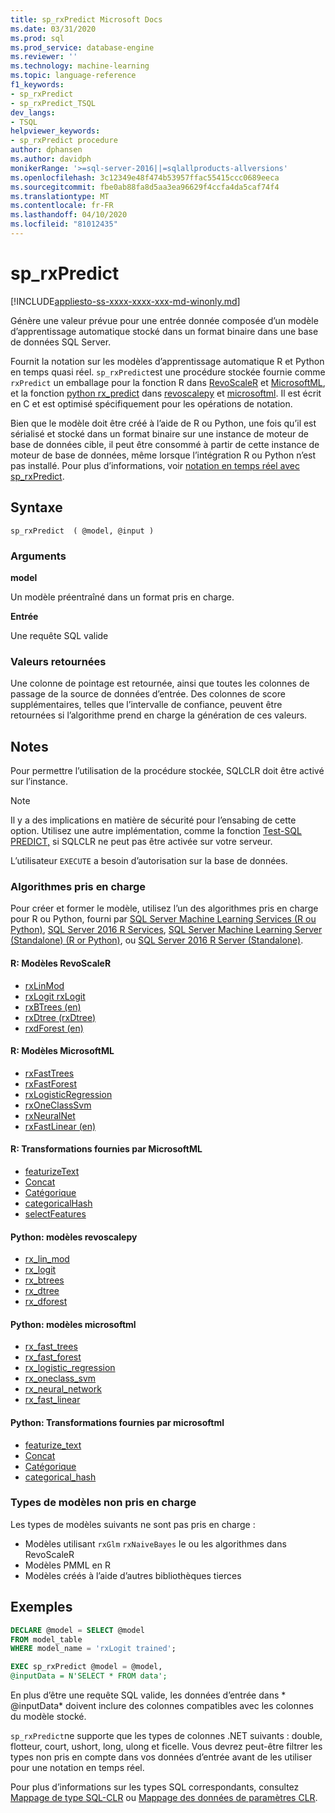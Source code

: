```yaml
---
title: sp_rxPredict Microsoft Docs
ms.date: 03/31/2020
ms.prod: sql
ms.prod_service: database-engine
ms.reviewer: ''
ms.technology: machine-learning
ms.topic: language-reference
f1_keywords:
- sp_rxPredict
- sp_rxPredict_TSQL
dev_langs:
- TSQL
helpviewer_keywords:
- sp_rxPredict procedure
author: dphansen
ms.author: davidph
monikerRange: '>=sql-server-2016||=sqlallproducts-allversions'
ms.openlocfilehash: 3c12349e48f474b53957ffac55415ccc0689eeca
ms.sourcegitcommit: fbe0ab88fa8d5aa3ea96629f4ccfa4da5caf74f4
ms.translationtype: MT
ms.contentlocale: fr-FR
ms.lasthandoff: 04/10/2020
ms.locfileid: "81012435"
---
```

# <a name="sp_rxpredict"></a>sp_rxPredict  
[!INCLUDE[appliesto-ss-xxxx-xxxx-xxx-md-winonly.md](../../includes/appliesto-ss-xxxx-xxxx-xxx-md-winonly.md)]

Génère une valeur prévue pour une entrée donnée composée d’un modèle d’apprentissage automatique stocké dans un format binaire dans une base de données SQL Server.

Fournit la notation sur les modèles d’apprentissage automatique R et Python en temps quasi réel. `sp_rxPredict`est une procédure stockée fournie comme `rxPredict` un emballage pour la fonction R dans [RevoScaleR](https://docs.microsoft.com/r-server/r-reference/revoscaler/revoscaler) et [MicrosoftML](https://docs.microsoft.com/r-server/r-reference/microsoftml/microsoftml-package), et la fonction [python rx_predict](https://docs.microsoft.com/machine-learning-server/python-reference/revoscalepy/rx-predict) dans [revoscalepy](https://docs.microsoft.com/machine-learning-server/python-reference/revoscalepy/revoscalepy-package) et [microsoftml](https://docs.microsoft.com/machine-learning-server/python-reference/microsoftml/microsoftml-package). Il est écrit en C et est optimisé spécifiquement pour les opérations de notation.

Bien que le modèle doit être créé à l’aide de R ou Python, une fois qu’il est sérialisé et stocké dans un format binaire sur une instance de moteur de base de données cible, il peut être consommé à partir de cette instance de moteur de base de données, même lorsque l’intégration R ou Python n’est pas installé. Pour plus d’informations, voir [notation en temps réel avec sp_rxPredict](https://docs.microsoft.com/sql/machine-learning/real-time-scoring).

## <a name="syntax"></a>Syntaxe

```
sp_rxPredict  ( @model, @input )
```

### <a name="arguments"></a>Arguments

**model**

Un modèle préentraîné dans un format pris en charge. 

**Entrée**

Une requête SQL valide

### <a name="return-values"></a>Valeurs retournées

Une colonne de pointage est retournée, ainsi que toutes les colonnes de passage de la source de données d’entrée.
Des colonnes de score supplémentaires, telles que l’intervalle de confiance, peuvent être retournées si l’algorithme prend en charge la génération de ces valeurs.

## <a name="remarks"></a>Notes

Pour permettre l’utilisation de la procédure stockée, SQLCLR doit être activé sur l’instance.

> [!NOTE]
> Il y a des implications en matière de sécurité pour l’ensabing de cette option. Utilisez une autre implémentation, comme la fonction [Test-SQL PREDICT,](https://docs.microsoft.com/sql/t-sql/queries/predict-transact-sql?view=sql-server-2017) si SQLCLR ne peut pas être activée sur votre serveur.

L’utilisateur `EXECUTE` a besoin d’autorisation sur la base de données.

### <a name="supported-algorithms"></a>Algorithmes pris en charge

Pour créer et former le modèle, utilisez l’un des algorithmes pris en charge pour R ou Python, fourni par [SQL Server Machine Learning Services (R ou Python)](https://docs.microsoft.com/sql/machine-learning/what-is-sql-server-machine-learning), [SQL Server 2016 R Services](https://docs.microsoft.com/sql/machine-learning/r/sql-server-r-services), [SQL Server Machine Learning Server (Standalone) (R or Python)](https://docs.microsoft.com/sql/machine-learning/r/r-server-standalone), ou [SQL Server 2016 R Server (Standalone)](https://docs.microsoft.com/sql/machine-learning/r/r-server-standalone?view=sql-server-2016).

#### <a name="r-revoscaler-models"></a>R: Modèles RevoScaleR

  + [rxLinMod](https://docs.microsoft.com/machine-learning-server/r-reference/revoscaler/rxlinmod)
  + [rxLogit rxLogit](https://docs.microsoft.com/machine-learning-server/r-reference/revoscaler/rxlogit)
  + [rxBTrees (en)](https://docs.microsoft.com/machine-learning-server/r-reference/revoscaler/rxbtrees)
  + [rxDtree (rxDtree)](https://docs.microsoft.com/machine-learning-server/r-reference/revoscaler/rxdtree)
  + [rxdForest (en)](https://docs.microsoft.com/machine-learning-server/r-reference/revoscaler/rxdforest)

#### <a name="r-microsoftml-models"></a>R: Modèles MicrosoftML

  + [rxFastTrees](https://docs.microsoft.com/machine-learning-server/r-reference/microsoftml/rxfasttrees)
  + [rxFastForest](https://docs.microsoft.com/machine-learning-server/r-reference/microsoftml/rxfastforest)
  + [rxLogisticRegression](https://docs.microsoft.com/machine-learning-server/r-reference/microsoftml/rxlogisticregression)
  + [rxOneClassSvm](https://docs.microsoft.com/machine-learning-server/r-reference/microsoftml/rxoneclasssvm)
  + [rxNeuralNet](https://docs.microsoft.com/machine-learning-server/r-reference/microsoftml/rxneuralnet)
  + [rxFastLinear (en)](https://docs.microsoft.com/machine-learning-server/r-reference/microsoftml/rxfastlinear)

#### <a name="r-transformations-supplied-by-microsoftml"></a>R: Transformations fournies par MicrosoftML

  + [featurizeText](https://docs.microsoft.com/machine-learning-server/r-reference/microsoftml/rxfasttrees)
  + [Concat](https://docs.microsoft.com/machine-learning-server/r-reference/microsoftml/concat)
  + [Catégorique](https://docs.microsoft.com/machine-learning-server/r-reference/microsoftml/categorical)
  + [categoricalHash](https://docs.microsoft.com/machine-learning-server/r-reference/microsoftml/categoricalHash)
  + [selectFeatures](https://docs.microsoft.com/machine-learning-server/r-reference/microsoftml/selectFeatures)

#### <a name="python-revoscalepy-models"></a>Python: modèles revoscalepy

  + [rx_lin_mod](https://docs.microsoft.com/machine-learning-server/python-reference/revoscalepy/rx-lin-mod)
  + [rx_logit](https://docs.microsoft.com/machine-learning-server/python-reference/revoscalepy/rx-logit)
  + [rx_btrees](https://docs.microsoft.com/machine-learning-server/python-reference/revoscalepy/rx-btrees)
  + [rx_dtree](https://docs.microsoft.com/machine-learning-server/python-reference/revoscalepy/rx-dtree)
  + [rx_dforest](https://docs.microsoft.com/machine-learning-server/python-reference/revoscalepy/rx-dforest)


#### <a name="python-microsoftml-models"></a>Python: modèles microsoftml

  + [rx_fast_trees](https://docs.microsoft.com/machine-learning-server/python-reference/microsoftml/rx-fast-trees)
  + [rx_fast_forest](https://docs.microsoft.com/machine-learning-server/python-reference/microsoftml/rx-fast-forest)
  + [rx_logistic_regression](https://docs.microsoft.com/machine-learning-server/python-reference/microsoftml/rx-logistic-regression)
  + [rx_oneclass_svm](https://docs.microsoft.com/machine-learning-server/python-reference/microsoftml/rx-oneclass-svm)
  + [rx_neural_network](https://docs.microsoft.com/machine-learning-server/python-reference/microsoftml/rx-neural-network)
  + [rx_fast_linear](https://docs.microsoft.com/machine-learning-server/python-reference/microsoftml/rx-fast-linear)

#### <a name="python-transformations-supplied-by-microsoftml"></a>Python: Transformations fournies par microsoftml

  + [featurize_text](https://docs.microsoft.com/machine-learning-server/python-reference/microsoftml/rx-fast-trees)
  + [Concat](https://docs.microsoft.com/machine-learning-server/python-reference/microsoftml/concat)
  + [Catégorique](https://docs.microsoft.com/machine-learning-server/python-reference/microsoftml/categorical)
  + [categorical_hash](https://docs.microsoft.com/machine-learning-server/python-reference/microsoftml/categorical-hash)
  
### <a name="unsupported-model-types"></a>Types de modèles non pris en charge

Les types de modèles suivants ne sont pas pris en charge :

+ Modèles utilisant `rxGlm` `rxNaiveBayes` le ou les algorithmes dans RevoScaleR
+ Modèles PMML en R
+ Modèles créés à l’aide d’autres bibliothèques tierces 

## <a name="examples"></a>Exemples

```sql
DECLARE @model = SELECT @model 
FROM model_table 
WHERE model_name = 'rxLogit trained';

EXEC sp_rxPredict @model = @model,
@inputData = N'SELECT * FROM data';
```

En plus d’être une requête SQL valide, les données d’entrée dans * \@inputData* doivent inclure des colonnes compatibles avec les colonnes du modèle stocké.

`sp_rxPredict`ne supporte que les types de colonnes .NET suivants : double, flotteur, court, ushort, long, ulong et ficelle. Vous devrez peut-être filtrer les types non pris en compte dans vos données d’entrée avant de les utiliser pour une notation en temps réel. 

  Pour plus d’informations sur les types SQL correspondants, consultez [Mappage de type SQL-CLR](/dotnet/framework/data/adonet/sql/linq/sql-clr-type-mapping) ou [Mappage des données de paramètres CLR](../clr-integration-database-objects-types-net-framework/mapping-clr-parameter-data.md).

